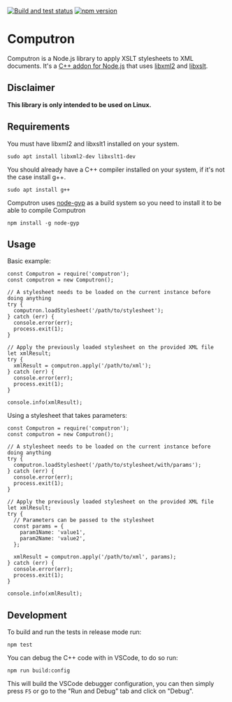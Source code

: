[![Build and test status](https://github.com/Inist-CNRS/computron/actions/workflows/build-and-test.yml/badge.svg)](https://github.com/Inist-CNRS/computron/actions/workflows/build-and-test.yml)
[![npm version](https://badge.fury.io/js/computron.svg)](https://badge.fury.io/js/computron)

# Computron
Computron is a Node.js library to apply XSLT stylesheets to XML documents. It's a [C++ addon for Node.js](https://nodejs.org/api/addons.html) that uses [libxml2](http://www.xmlsoft.org/) and [libxslt](http://xmlsoft.org/libxslt/).

## Disclaimer
**This library is only intended to be used on Linux.**

## Requirements
You must have libxml2 and libxslt1 installed on your system.
```
sudo apt install libxml2-dev libxslt1-dev
```

You should already have a C++ compiler installed on your system, if it's not the case install g++.
```
sudo apt install g++
```

Computron uses [node-gyp](https://github.com/nodejs/node-gyp) as a build system so you need to install it to be able to compile Computron
```
npm install -g node-gyp
```

## Usage
Basic example:
```JS
const Computron = require('computron');
const computron = new Computron();

// A stylesheet needs to be loaded on the current instance before doing anything
try {
  computron.loadStylesheet('/path/to/stylesheet');
} catch (err) {
  console.error(err);
  process.exit(1);
}

// Apply the previously loaded stylesheet on the provided XML file
let xmlResult;
try {
  xmlResult = computron.apply('/path/to/xml');
} catch (err) {
  console.error(err);
  process.exit(1);
}

console.info(xmlResult);
```

Using a stylesheet that takes parameters:
```JS
const Computron = require('computron');
const computron = new Computron();

// A stylesheet needs to be loaded on the current instance before doing anything
try {
  computron.loadStylesheet('/path/to/stylesheet/with/params');
} catch (err) {
  console.error(err);
  process.exit(1);
}

// Apply the previously loaded stylesheet on the provided XML file
let xmlResult;
try {
  // Parameters can be passed to the stylesheet
  const params = {
    param1Name: 'value1',
    param2Name: 'value2',
  };

  xmlResult = computron.apply('/path/to/xml', params);
} catch (err) {
  console.error(err);
  process.exit(1);
}

console.info(xmlResult);
```

## Development
To build and run the tests in release mode run:
```
npm test
```

You can debug the C++ code with in VSCode, to do so run:
```
npm run build:config
```
This will build the VSCode debugger configuration, you can then simply press `F5` or go to the "Run and Debug" tab and click on "Debug".
